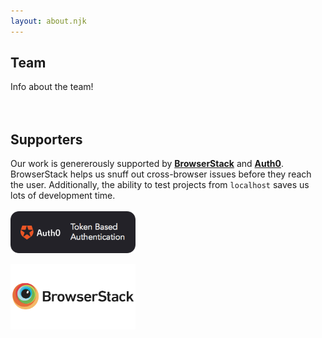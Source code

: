 ```yaml
---
layout: about.njk
---
```

## Team
Info about the team!  
<br></br>

## Supporters

Our work is genererously supported by **[BrowserStack](https://www.browserstack.com)** and **[Auth0](https://auth0.com)**. BrowserStack helps us snuff out cross-browser issues before they reach the user. Additionally, the ability to test projects from `localhost` saves us lots of development time.
<br></br>
<a href="https://www.auth0.com"><img src="/images/sponsors/auth0.jpeg" width="200"></a>

<a href="https://www.browserstack.com"><img src="/images/sponsors/browserstack.jpeg" width="200"></a>